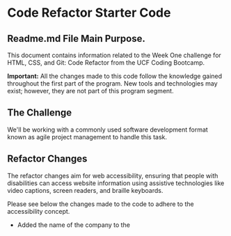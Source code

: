 # Code Refactor Starter Code


## Readme.md File Main Purpose.

This document contains information related to the Week One challenge for HTML, CSS, and Git: Code Refactor from the UCF Coding Bootcamp.

**Important:** All the changes made to this code follow the knowledge gained throughout the first part of the program. New tools and technologies may exist; however, they are not part of this program segment.

## The Challenge

We'll be working with a commonly used software development format known as agile project management to handle this task.

## Refactor Changes

The refactor changes aim for web accessibility, ensuring that people with disabilities can access website information using assistive technologies like video captions, screen readers, and braille keyboards.

Please see below the changes made to the code to adhere to the accessibility concept.

* Added the name of the company to the <title> element
```html
  <title>Horiseon website</title>`
```
* added favicon 
```html
 <link rel="icon" type="image/ico" href="./assets/images/favicon.ico">
```
* Header element changed from `<div>` to `<nav>`

```html
<!-- In this part of the code, I replaced <div class="header"> with the semantic element <header>. -->
<!-- Additionally, I inserted the <nav> element between the navigation links for 'Search Engine Optimization', 'Online Reputation Management', and 'Social Media Marketing'. -->
<!-- The <nav> semantic element aids accessibility when using assistive technologies like screen readers. -->
<header class="header">
    <h1>Hori<span class="seo">seo</span>n</h1>
    <nav>
        <ul>
            <li>
                <a href="#search-engine-optimization">Search Engine Optimization</a>
            </li>
            <li>
                <a href="#online-reputation-management">Online Reputation Management</a>
            </li>
            <li>
                <a href="#social-media-marketing">Social Media Marketing</a>
            </li>
        </ul>
    </nav>
</header>
```
* CSS Behavior for the semantic element <header> had to be changed. Please see below the CSS code.
* I also chaged the color for the class `.header h1 seo` to a darker color to better display the major segment of the business.
* All classes that conteined the `div` as identifier was changed to `nav`.

  ---

  ## CSS Styling for .header

```css
/* In this CSS code, I'm styling the header section with semantic elements and navigation. */
.header {
    padding: 20px;
    font-family: 'Trebuchet MS', 'Lucida Sans Unicode', 'Lucida Grande', 'Lucida Sans', Arial, sans-serif;
    background-color: #2a607c;
    color: #ffffff;
}

.header h1 {
    display: inline-block;
    font-size: 48px;
}

.header h1 .seo {
    color: #96959e;
}

.header nav {
    padding-top: 15px;
    margin-right: 20px;
    float: right;
    font-family: 'Gill Sans', 'Gill Sans MT', Calibri, 'Trebuchet MS', sans-serif;
    font-size: 20px;
}

.header nav ul {
    list-style-type: none;
}

.header nav ul li {
    display: inline-block;
    margin-left: 25px;
}
```
 * For the following block, the <section> semantic element replaced the <div> HTML element.

```html
 <section class="hero"></section>
```
* For the following block, the <section> semantic element replaced the <div> HTML element. There was also the inclusion of <figure> and <figcaption> to the elements <img> and <h2>. alt="" attributes were added to all pictures.
* `alt=""` attributes were added to all pictures.
 ```html
<section class="content">
            <section id="search-engine-optimization" class="search-engine-optimization">
                <figure>
                <img src="./assets/images/search-engine-optimization.jpg" class="float-left" alt="SEO strategy and tools for effective Search Engine Optimization">
                    <figcaption>
                        <h2>Search Engine Optimization</h2>
                    </figcaption>
                </figure>
                    <p>
                    The dominance of mobile internet use means that users are searching for the right business as they travel, shop, or sit on their couch at home. Search Engine Optimization (SEO) allows you to increase your visibility and find the right customers for your business.
                    </p>
            </section>
            <section id="online-reputation-management" class="online-reputation-management">
                <figure>
                <img src="./assets/images/online-reputation-management.jpg" class="float-right" alt="Monitoring and managing online reputation to build a positive brand image">
                    <figcaption>
                        <h2>Online Reputation Management</h2>
                    </figcaption>
                </figure>
                    <p>
                    The web is full of opinions, and some of these can be negative. Social media allows anyone with an internet connection to say whatever they want about your business. Online Reputation Management gives you the control over what potential customers see when they search for your business.
                    </p>
            </section>
            <section id="social-media-marketing" class="social-media-marketing">
                <figure>
                <img src="./assets/images/social-media-marketing.jpg" class="float-left" alt="Social Media Marketing: Utilizing platforms to enhance brand visibility and engage with the audience">
                    <figcaption>
                        <h2>Social Media Marketing</h2>
                    </figcaption>
                </figure>
                    <p>
                    Social media continues to have a sizable influence on buying habits. Social media marketing helps you determine which platforms are suited to your brand, using analytics to find the right markets and increase your lead generation.
                    </p>
            </section>
```
* In order to use the alt="" attribute and encapsulate the <img> and the <h3> elements using <figure> and <figcaption>, the position of <img> and <h3> was inverted.

```html
    <!-- Since the challenge states that at least 90% of the Mock-Up must be the same, and I have 10% to make changes, I decided to alter
         the order of the <img> and the <h3> so I could use <figure> and <figcaption> to semantically help HTML in accessibility enhancement.-->
    <!-- alt="" attribute was used in all images. -->
   
    <Section class="benefits">
        <section class="benefit-lead">
            <figure>
                <img src="./assets/images/lead-generation.png" alt="Illustration depicting the concept of Lead Generation">
                <figcaption>
                    <h3>Lead Generation</h3>
                </figcaption>
            </figure>
                <p>
                Inbound strategies for lead generation require less work for your business, bringing customers directly to your website.
                </p>
        </section>
        <section class="benefit-brand">
            <figure>
                <img src="./assets/images/brand-awareness.png" alt="Illustration representing the concept of Brand Awareness">
                <figcaption>
                    <h3>Brand Awareness</h3>
                </figcaption>
            </figure>
                <p>
                Users find your business through paid and organic searches, increasing the search ranking and visibility for your business.
                </p>
        </section>
        <section class="benefit-cost">
            <figure>
                <img src="./assets/images/cost-management.png" alt="Illustration representing the concept of Cost Management">
                <figcaption>
                    <h3>Cost Management</h3>
                </figcaption>
            </figure>
                <p>
                As the search ranking for your business increases, your advertising costs decrease, and you no longer need to advertise your page.
                </p>
        </section>
    </Section>
```
